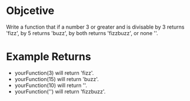 # Objcetive
Write a function that if a number 3 or greater and is divisable by 3 returns 'fizz', by 5 returns 'buzz', by both returns 'fizzbuzz', or none ''.

# Example Returns
* yourFunction(3) will return 'fizz'.
* yourFunction(15) will return 'buzz'.
* yourFunction(10) will return ''.
* yourFunction('') will return 'fizzbuzz'.
